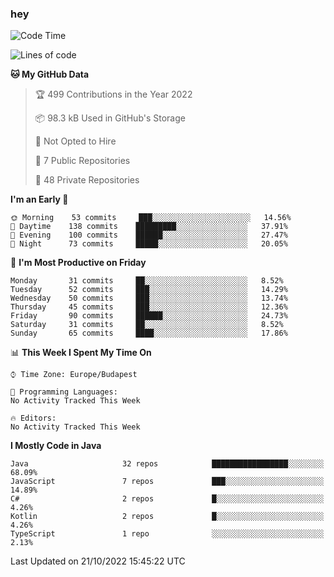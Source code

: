 ### hey

<!--START_SECTION:waka-->
![Code Time](http://img.shields.io/badge/Code%20Time-801%20hrs%2035%20mins-blue)

![Lines of code](https://img.shields.io/badge/From%20Hello%20World%20I%27ve%20Written-478%20Thousand%20lines%20of%20code-blue)

**🐱 My GitHub Data** 

> 🏆 499 Contributions in the Year 2022
 > 
> 📦 98.3 kB Used in GitHub's Storage 
 > 
> 🚫 Not Opted to Hire
 > 
> 📜 7 Public Repositories 
 > 
> 🔑 48 Private Repositories  
 > 
**I'm an Early 🐤** 

```text
🌞 Morning    53 commits     ███░░░░░░░░░░░░░░░░░░░░░░   14.56% 
🌆 Daytime    138 commits    █████████░░░░░░░░░░░░░░░░   37.91% 
🌃 Evening    100 commits    ██████░░░░░░░░░░░░░░░░░░░   27.47% 
🌙 Night      73 commits     █████░░░░░░░░░░░░░░░░░░░░   20.05%

```
📅 **I'm Most Productive on Friday** 

```text
Monday       31 commits     ██░░░░░░░░░░░░░░░░░░░░░░░   8.52% 
Tuesday      52 commits     ███░░░░░░░░░░░░░░░░░░░░░░   14.29% 
Wednesday    50 commits     ███░░░░░░░░░░░░░░░░░░░░░░   13.74% 
Thursday     45 commits     ███░░░░░░░░░░░░░░░░░░░░░░   12.36% 
Friday       90 commits     ██████░░░░░░░░░░░░░░░░░░░   24.73% 
Saturday     31 commits     ██░░░░░░░░░░░░░░░░░░░░░░░   8.52% 
Sunday       65 commits     ████░░░░░░░░░░░░░░░░░░░░░   17.86%

```


📊 **This Week I Spent My Time On** 

```text
⌚︎ Time Zone: Europe/Budapest

💬 Programming Languages: 
No Activity Tracked This Week

🔥 Editors: 
No Activity Tracked This Week

```

**I Mostly Code in Java** 

```text
Java                     32 repos            █████████████████░░░░░░░░   68.09% 
JavaScript               7 repos             ███░░░░░░░░░░░░░░░░░░░░░░   14.89% 
C#                       2 repos             █░░░░░░░░░░░░░░░░░░░░░░░░   4.26% 
Kotlin                   2 repos             █░░░░░░░░░░░░░░░░░░░░░░░░   4.26% 
TypeScript               1 repo              ░░░░░░░░░░░░░░░░░░░░░░░░░   2.13%

```



 Last Updated on 21/10/2022 15:45:22 UTC
<!--END_SECTION:waka-->
